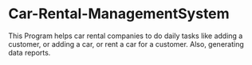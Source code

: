 # Car-Rental-ManagementSystem
This Program helps car rental companies to do daily tasks like adding a customer, or adding a car, or rent a car for a customer. Also, generating data reports.
